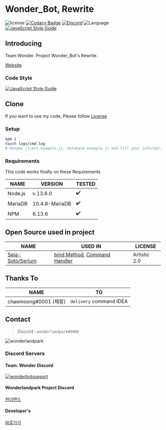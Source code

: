 # Wonder_Bot, Rewrite

![license](https://img.shields.io/github/license/wonderlandpark/wonderbot)
[![Codacy Badge](https://api.codacy.com/project/badge/Grade/def63318bbb54e33b453e9b45d75eb29)](https://app.codacy.com/manual/wonderlandpark/wonderbot?utm_source=github.com&utm_medium=referral&utm_content=wonderlandpark/wonderbot&utm_campaign=Badge_Grade_Dashboard)
[![Discord](https://discordapp.com/api/guilds/512553485766492171/embed.png)](https://invite.gg/wonderbot)
![Language](https://img.shields.io/badge/language-Javascript,%20Node.js-brightgreen) [![JavaScript Style Guide](https://img.shields.io/badge/code_style-standard-brightgreen.svg)](https://standardjs.com)

## Introducing

Team Wonder.  Project Wonder_Bot's Rewrite.

[Website](https://wonderbot.xyz)

### Code Style

[![JavaScript Style Guide](https://cdn.rawgit.com/standard/standard/master/badge.svg)](https://github.com/standard/standard)

## Clone

If you want to use my code, Please follow [License](LICENSE)

### Setup

```bash
npm i
touch logs/cmd.log
# Rename client.example.js, database.exmaple.js and fill your information
```

### Requirements

This code works finally on these Requirements

| NAME    | VERSION        | TESTED             |
| ------- | -------------- | ------------------ |
| Node.js | v.13.6.0       | :heavy_check_mark: |
| MariaDB | 10.4.8-MariaDB | :heavy_check_mark: |
| NPM     | 6.13.6         | :heavy_check_mark: |

## Open Source used in project

| NAME                                                    | USED IN                                                                                                                                                                                                                                                          | LICENSE      |
| ------------------------------------------------------- | ---------------------------------------------------------------------------------------------------------------------------------------------------------------------------------------------------------------------------------------------------------------- | ------------ |
| [Seia-Soto/Serium](https://github.com/Seia-Soto/Serium) | [bind Method](https://github.com/wonderlandpark/wonderbot/blob/3f734bcac06ee6a8b2e92ea5baf8a4a13d7833e3/index.js#L44-L55), [Command Handler](https://github.com/wonderlandpark/wonderbot/blob/3f734bcac06ee6a8b2e92ea5baf8a4a13d7833e3/commands/index.js#L1-L25) | Artistic 2.0 |

## Thanks To

| NAME                  | TO                      |
|-----------------------|-------------------------|
| chaemoong#0001 (채뭉) | `delivery` command IDEA |

## Contact

> Discord : `wonderlandpark#9999`

![wonderlandpark](https://cdn.discordapp.com/avatars/285185716240252929/f50a084aaa45c57699c3dba1b7846122.png?size=256) 


### Discord Servers

#### Team. Wonder Discord

[![wonderbotsupport](https://discordapp.com/api/guilds/470028725287780352/embed.png?style=banner2)](https://discord.wonderbot.xyz)

#### Wonderlandpark Project Discord

[원더랜드](https://discord.gg/y6Yqeav)

#### Developer's

[바로가기](https://dev.wonderbot.xyz)                   
